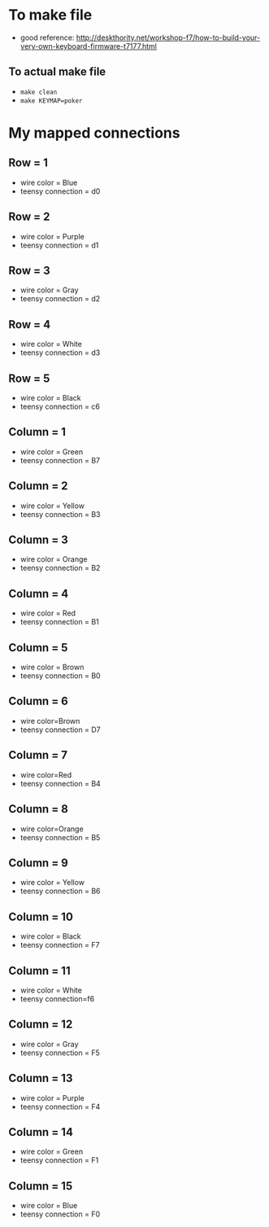 # To make file


* good reference: http://deskthority.net/workshop-f7/how-to-build-your-very-own-keyboard-firmware-t7177.html
## To actual make file
* `make clean`
* `make KEYMAP=poker`


# My mapped connections

## Row = 1
  * wire color = Blue
  * teensy connection = d0
  
## Row = 2
  * wire color = Purple
  * teensy connection = d1
  
## Row = 3
  * wire color = Gray
  * teensy connection = d2
  
## Row = 4
  * wire color = White
  * teensy connection = d3
  
## Row = 5
  * wire color = Black
  * teensy connection = c6
  

## Column = 1  
  * wire color = Green
  * teensy connection = B7 
  
## Column = 2  
  * wire color = Yellow
  * teensy connection = B3 
  
## Column = 3  
  * wire color = Orange
  * teensy connection = B2 
  
## Column = 4  
  * wire color = Red
  * teensy connection = B1 
  
## Column = 5  
  * wire color = Brown
  * teensy connection = B0 
  
## Column = 6   
  * wire color=Brown
  * teensy connection = D7 
  
## Column = 7   
  * wire color=Red
  * teensy connection = B4 
  
## Column = 8   
  * wire color=Orange
  * teensy connection = B5 
  
## Column = 9  
  * wire color = Yellow
  * teensy connection = B6 
  
## Column = 10 
  * wire color = Black
  * teensy connection = F7 
  
## Column = 11 
  * wire color = White
  * teensy connection=f6  
  
## Column = 12 
  * wire color = Gray
  * teensy connection = F5 
  
## Column = 13  
  * wire color = Purple
  * teensy connection = F4 
  
## Column = 14 
  * wire color = Green
  * teensy connection = F1 
  
## Column = 15  
  * wire color = Blue
  * teensy connection = F0 
  


